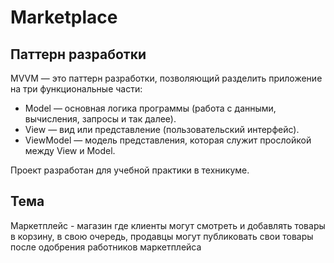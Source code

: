 # Marketplace

Паттерн разработки
--------------------------
MVVM — это паттерн разработки, позволяющий разделить приложение на три функциональные части:
  - Model — основная логика программы (работа с данными, вычисления, запросы и так далее).
  - View — вид или представление (пользовательский интерфейс).
  - ViewModel — модель представления, которая служит прослойкой между View и Model.

Проект разработан для учебной практики в техникуме.

Тема
--------------------------
Маркетплейс - магазин где клиенты могут смотреть и добавлять товары в корзину, в свою очередь, продавцы могут публиковать свои товары после одобрения работников маркетплейса 
